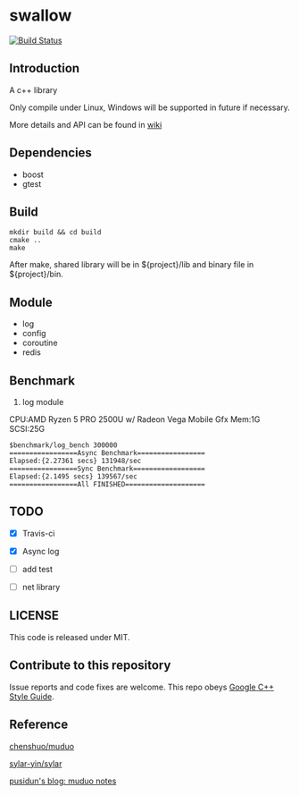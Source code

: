 # swallow

[![Build Status](https://travis-ci.com/pusidun/swallow.svg?branch=master)](https://travis-ci.com/pusidun/swallow)

## Introduction

A c++ library

Only compile under Linux, Windows will be supported in future if necessary.

More details and API can be found in [wiki](https://github.com/pusidun/swallow/wiki)

## Dependencies

- boost
- gtest

## Build

```
mkdir build && cd build
cmake ..
make
```

After make, shared library will be in ${project}/lib and binary file in ${project}/bin.

## Module

- log
- config
- coroutine
- redis

## Benchmark

1. log module

CPU:AMD Ryzen 5 PRO 2500U w/ Radeon Vega Mobile Gfx
Mem:1G SCSI:25G

```
$benchmark/log_bench 300000
=================Async Benchmark=================
Elapsed:{2.27361 secs} 131948/sec
=================Sync Benchmark==================
Elapsed:{2.1495 secs} 139567/sec
=================All FINISHED====================
```

## TODO

- [x] Travis-ci

- [x] Async log

- [ ] add test

- [ ] net library

## LICENSE

This code is released under MIT.

## Contribute to this repository

Issue reports and code fixes are welcome.
This repo obeys [Google C++ Style Guide](http://google.github.io/styleguide/cppguide.html).

## Reference

[chenshuo/muduo](https://github.com/chenshuo/muduo)

[sylar-yin/sylar](https://github.com/sylar-yin/sylar)

[pusidun's blog: muduo notes](https://pusidun.github.io/tags/#muduo-ref)
